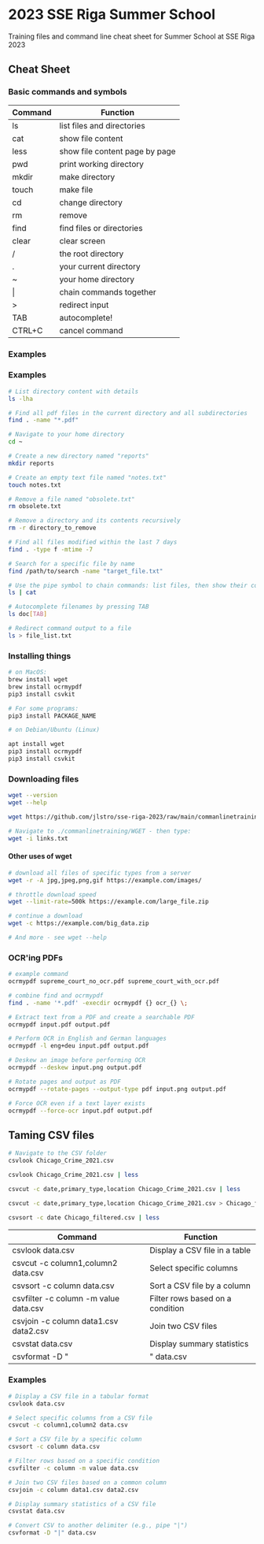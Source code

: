 # 2023 SSE Riga Summer School

Training files and command line cheat sheet for Summer School at SSE Riga 2023

## Cheat Sheet

### Basic commands and symbols

| Command | Function |
| ----------- | ----------- |
| ls | list files and directories |
| cat | show file content |
| less | show file content page by page |
| pwd |  print working directory |
| mkdir | make directory |
| touch | make file |
| cd | change directory |
| rm | remove |
| find | find files or directories |
| clear | clear screen |
| / | the root directory |
| . | your current directory |
| ~ | your home directory |
| &#124; | chain commands together |
| > | redirect input |
| TAB | autocomplete! |
| CTRL+C | cancel command |

### Examples
### Examples
```bash
# List directory content with details
ls -lha

# Find all pdf files in the current directory and all subdirectories
find . -name "*.pdf"

# Navigate to your home directory
cd ~

# Create a new directory named "reports"
mkdir reports

# Create an empty text file named "notes.txt"
touch notes.txt

# Remove a file named "obsolete.txt"
rm obsolete.txt

# Remove a directory and its contents recursively
rm -r directory_to_remove

# Find all files modified within the last 7 days
find . -type f -mtime -7

# Search for a specific file by name
find /path/to/search -name "target_file.txt"

# Use the pipe symbol to chain commands: list files, then show their contents
ls | cat

# Autocomplete filenames by pressing TAB
ls doc[TAB]

# Redirect command output to a file
ls > file_list.txt 
```

### Installing things
```bash
# on MacOS:
brew install wget
brew install ocrmypdf
pip3 install csvkit

# For some programs:
pip3 install PACKAGE_NAME

# on Debian/Ubuntu (Linux)

apt install wget
pip3 install ocrmypdf
pip3 install csvkit

```

### Downloading files
```bash
wget --version
wget --help

wget https://github.com/jlstro/sse-riga-2023/raw/main/commanlinetraining.zip 

# Navigate to ./commanlinetraining/WGET - then type:
wget -i links.txt

```
#### Other uses of wget
```bash
# download all files of specific types from a server
wget -r -A jpg,jpeg,png,gif https://example.com/images/

# throttle download speed
wget --limit-rate=500k https://example.com/large_file.zip

# continue a download
wget -c https://example.com/big_data.zip

# And more - see wget --help

```

### OCR'ing PDFs
```bash
# example command
ocrmypdf supreme_court_no_ocr.pdf supreme_court_with_ocr.pdf

# combine find and ocrmypdf
find . -name '*.pdf' -execdir ocrmypdf {} ocr_{} \;

# Extract text from a PDF and create a searchable PDF
ocrmypdf input.pdf output.pdf

# Perform OCR in English and German languages
ocrmypdf -l eng+deu input.pdf output.pdf

# Deskew an image before performing OCR
ocrmypdf --deskew input.png output.pdf

# Rotate pages and output as PDF
ocrmypdf --rotate-pages --output-type pdf input.png output.pdf

# Force OCR even if a text layer exists
ocrmypdf --force-ocr input.pdf output.pdf
```

## Taming CSV files

```bash
# Navigate to the CSV folder
csvlook Chicago_Crime_2021.csv

csvlook Chicago_Crime_2021.csv | less

csvcut -c date,primary_type,location Chicago_Crime_2021.csv | less

csvcut -c date,primary_type,location Chicago_Crime_2021.csv > Chicago_filtered.csv

csvsort -c date Chicago_filtered.csv | less
```

| Command | Function |
| ----------- | ----------- |
| csvlook data.csv | Display a CSV file in a table |
| csvcut -c column1,column2 data.csv | Select specific columns |
| csvsort -c column data.csv | Sort a CSV file by a column |
| csvfilter -c column -m value data.csv | Filter rows based on a condition |
| csvjoin -c column data1.csv data2.csv | Join two CSV files |
| csvstat data.csv | Display summary statistics |
| csvformat -D "|" data.csv | Convert CSV to another delimiter |

### Examples
```bash
# Display a CSV file in a tabular format
csvlook data.csv

# Select specific columns from a CSV file
csvcut -c column1,column2 data.csv

# Sort a CSV file by a specific column
csvsort -c column data.csv

# Filter rows based on a specific condition
csvfilter -c column -m value data.csv

# Join two CSV files based on a common column
csvjoin -c column data1.csv data2.csv

# Display summary statistics of a CSV file
csvstat data.csv

# Convert CSV to another delimiter (e.g., pipe "|")
csvformat -D "|" data.csv
```
